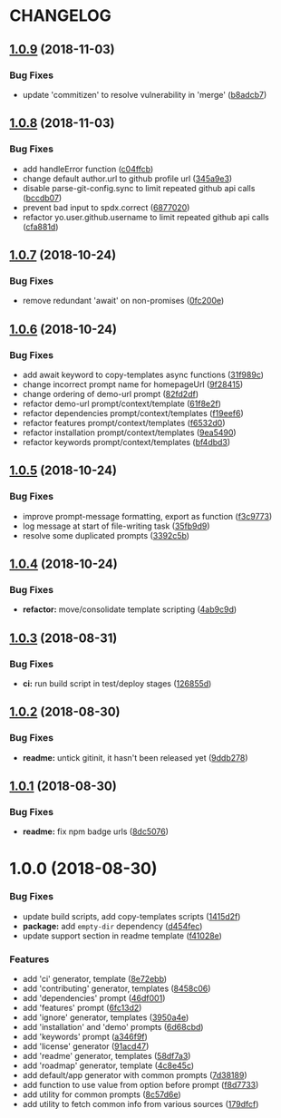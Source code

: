 # CHANGELOG

## [1.0.9](https://github.com/seantrane/yo-repo/compare/v1.0.8...v1.0.9) (2018-11-03)


### Bug Fixes

* update 'commitizen' to resolve vulnerability in 'merge' ([b8adcb7](https://github.com/seantrane/yo-repo/commit/b8adcb7))

## [1.0.8](https://github.com/seantrane/yo-repo/compare/v1.0.7...v1.0.8) (2018-11-03)


### Bug Fixes

* add handleError function ([c04ffcb](https://github.com/seantrane/yo-repo/commit/c04ffcb))
* change default author.url to github profile url ([345a9e3](https://github.com/seantrane/yo-repo/commit/345a9e3))
* disable parse-git-config.sync to limit repeated github api calls ([bccdb07](https://github.com/seantrane/yo-repo/commit/bccdb07))
* prevent bad input to spdx.correct ([6877020](https://github.com/seantrane/yo-repo/commit/6877020))
* refactor yo.user.github.username to limit repeated github api calls ([cfa881d](https://github.com/seantrane/yo-repo/commit/cfa881d))

## [1.0.7](https://github.com/seantrane/yo-repo/compare/v1.0.6...v1.0.7) (2018-10-24)


### Bug Fixes

* remove redundant 'await' on non-promises ([0fc200e](https://github.com/seantrane/yo-repo/commit/0fc200e))

## [1.0.6](https://github.com/seantrane/yo-repo/compare/v1.0.5...v1.0.6) (2018-10-24)


### Bug Fixes

* add await keyword to copy-templates async functions ([31f989c](https://github.com/seantrane/yo-repo/commit/31f989c))
* change incorrect prompt name for homepageUrl ([9f28415](https://github.com/seantrane/yo-repo/commit/9f28415))
* change ordering of demo-url prompt ([82fd2df](https://github.com/seantrane/yo-repo/commit/82fd2df))
* refactor demo-url prompt/context/template ([61f8e2f](https://github.com/seantrane/yo-repo/commit/61f8e2f))
* refactor dependencies prompt/context/templates ([f19eef6](https://github.com/seantrane/yo-repo/commit/f19eef6))
* refactor features prompt/context/templates ([f6532d0](https://github.com/seantrane/yo-repo/commit/f6532d0))
* refactor installation prompt/context/templates ([9ea5490](https://github.com/seantrane/yo-repo/commit/9ea5490))
* refactor keywords prompt/context/templates ([bf4dbd3](https://github.com/seantrane/yo-repo/commit/bf4dbd3))

## [1.0.5](https://github.com/seantrane/yo-repo/compare/v1.0.4...v1.0.5) (2018-10-24)


### Bug Fixes

* improve prompt-message formatting, export as function ([f3c9773](https://github.com/seantrane/yo-repo/commit/f3c9773))
* log message at start of file-writing task ([35fb9d9](https://github.com/seantrane/yo-repo/commit/35fb9d9))
* resolve some duplicated prompts ([3392c5b](https://github.com/seantrane/yo-repo/commit/3392c5b))

## [1.0.4](https://github.com/seantrane/yo-repo/compare/v1.0.3...v1.0.4) (2018-10-24)


### Bug Fixes

* **refactor:** move/consolidate template scripting ([4ab9c9d](https://github.com/seantrane/yo-repo/commit/4ab9c9d))

## [1.0.3](https://github.com/seantrane/yo-repo/compare/v1.0.2...v1.0.3) (2018-08-31)


### Bug Fixes

* **ci:** run build script in test/deploy stages ([126855d](https://github.com/seantrane/yo-repo/commit/126855d))

## [1.0.2](https://github.com/seantrane/yo-repo/compare/v1.0.1...v1.0.2) (2018-08-30)


### Bug Fixes

* **readme:** untick gitinit, it hasn't been released yet ([9ddb278](https://github.com/seantrane/yo-repo/commit/9ddb278))

## [1.0.1](https://github.com/seantrane/yo-repo/compare/v1.0.0...v1.0.1) (2018-08-30)


### Bug Fixes

* **readme:** fix npm badge urls ([8dc5076](https://github.com/seantrane/yo-repo/commit/8dc5076))

# 1.0.0 (2018-08-30)


### Bug Fixes

* update build scripts, add copy-templates scripts ([1415d2f](https://github.com/seantrane/yo-repo/commit/1415d2f))
* **package:** add `empty-dir` dependency ([d454fec](https://github.com/seantrane/yo-repo/commit/d454fec))
* update support section in readme template ([f41028e](https://github.com/seantrane/yo-repo/commit/f41028e))


### Features

* add 'ci' generator, template ([8e72ebb](https://github.com/seantrane/yo-repo/commit/8e72ebb))
* add 'contributing' generator, templates ([8458c06](https://github.com/seantrane/yo-repo/commit/8458c06))
* add 'dependencies' prompt ([46df001](https://github.com/seantrane/yo-repo/commit/46df001))
* add 'features' prompt ([6fc13d2](https://github.com/seantrane/yo-repo/commit/6fc13d2))
* add 'ignore' generator, templates ([3950a4e](https://github.com/seantrane/yo-repo/commit/3950a4e))
* add 'installation' and 'demo' prompts ([6d68cbd](https://github.com/seantrane/yo-repo/commit/6d68cbd))
* add 'keywords' prompt ([a346f9f](https://github.com/seantrane/yo-repo/commit/a346f9f))
* add 'license' generator ([91acd47](https://github.com/seantrane/yo-repo/commit/91acd47))
* add 'readme' generator, templates ([58df7a3](https://github.com/seantrane/yo-repo/commit/58df7a3))
* add 'roadmap' generator, template ([4c8e45c](https://github.com/seantrane/yo-repo/commit/4c8e45c))
* add default/app generator with common prompts ([7d38189](https://github.com/seantrane/yo-repo/commit/7d38189))
* add function to use value from option before prompt ([f8d7733](https://github.com/seantrane/yo-repo/commit/f8d7733))
* add utility for common prompts ([8c57d6e](https://github.com/seantrane/yo-repo/commit/8c57d6e))
* add utility to fetch common info from various sources ([179dfcf](https://github.com/seantrane/yo-repo/commit/179dfcf))
